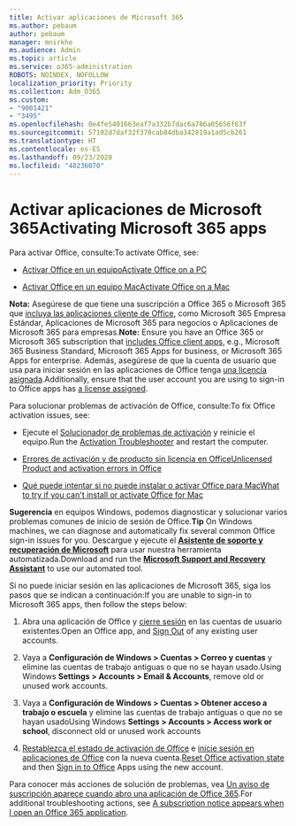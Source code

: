 ```yaml
---
title: Activar aplicaciones de Microsoft 365
ms.author: pebaum
author: pebaum
manager: mnirkhe
ms.audience: Admin
ms.topic: article
ms.service: o365-administration
ROBOTS: NOINDEX, NOFOLLOW
localization_priority: Priority
ms.collection: Adm_O365
ms.custom:
- "9001421"
- "3495"
ms.openlocfilehash: 0e4fe5401663eaf7a332b7dac6a786a05656f63f
ms.sourcegitcommit: 57102d7daf32f370cab84dba342819a1ad5cb261
ms.translationtype: HT
ms.contentlocale: es-ES
ms.lasthandoff: 09/23/2020
ms.locfileid: "48236070"
---
```

# <a name="activating-microsoft-365-apps"></a><span data-ttu-id="ebe48-102">Activar aplicaciones de Microsoft 365</span><span class="sxs-lookup"><span data-stu-id="ebe48-102">Activating Microsoft 365 apps</span></span>

<span data-ttu-id="ebe48-103">Para activar Office, consulte:</span><span class="sxs-lookup"><span data-stu-id="ebe48-103">To activate Office, see:</span></span>

- [<span data-ttu-id="ebe48-104">Activar Office en un equipo</span><span class="sxs-lookup"><span data-stu-id="ebe48-104">Activate Office on a PC</span></span>](https://support.office.com/article/activate-office-5bd38f38-db92-448b-a982-ad170b1e187e) 

- [<span data-ttu-id="ebe48-105">Activar Office en un equipo Mac</span><span class="sxs-lookup"><span data-stu-id="ebe48-105">Activate Office on a Mac</span></span>](https://support.office.com/article/activate-office-for-mac-7f6646b1-bb14-422a-9ad4-a53410fcefb2)

<span data-ttu-id="ebe48-106">**Nota:** Asegúrese de que tiene una suscripción a Office 365 o Microsoft 365 que [incluya las aplicaciones cliente de Office](https://support.office.com/article/28cbc8cf-1332-4f04-9123-9b660abb629e), como Microsoft 365 Empresa Estándar, Aplicaciones de Microsoft 365 para negocios o Aplicaciones de Microsoft 365 para empresas.</span><span class="sxs-lookup"><span data-stu-id="ebe48-106">**Note:**  Ensure you have an Office 365 or Microsoft 365 subscription that [includes Office client apps](https://support.office.com/article/28cbc8cf-1332-4f04-9123-9b660abb629e), e.g., Microsoft 365 Business Standard, Microsoft 365 Apps for business, or Microsoft 365 Apps for enterprise.</span></span> <span data-ttu-id="ebe48-107">Además, asegúrese de que la cuenta de usuario que usa para iniciar sesión en las aplicaciones de Office tenga [una licencia asignada](https://docs.microsoft.com/microsoft-365/admin/manage/assign-licenses-to-users).</span><span class="sxs-lookup"><span data-stu-id="ebe48-107">Additionally, ensure that the user account you are using to sign-in to Office apps has [a license assigned](https://docs.microsoft.com/microsoft-365/admin/manage/assign-licenses-to-users).</span></span>

<span data-ttu-id="ebe48-108">Para solucionar problemas de activación de Office, consulte:</span><span class="sxs-lookup"><span data-stu-id="ebe48-108">To fix Office activation issues, see:</span></span>

- <span data-ttu-id="ebe48-109">Ejecute el [Solucionador de problemas de activación](https://aka.ms/SARA-OfficeActivation-Alchemy) y reinicie el equipo.</span><span class="sxs-lookup"><span data-stu-id="ebe48-109">Run the [Activation Troubleshooter](https://aka.ms/SARA-OfficeActivation-Alchemy) and restart the computer.</span></span>
- [<span data-ttu-id="ebe48-110">Errores de activación y de producto sin licencia en Office</span><span class="sxs-lookup"><span data-stu-id="ebe48-110">Unlicensed Product and activation errors in Office</span></span>](https://support.office.com/article/unlicensed-product-and-activation-errors-in-office-0d23d3c0-c19c-4b2f-9845-5344fedc4380)

- [<span data-ttu-id="ebe48-111">Qué puede intentar si no puede instalar o activar Office para Mac</span><span class="sxs-lookup"><span data-stu-id="ebe48-111">What to try if you can't install or activate Office for Mac</span></span>](https://support.office.com/article/what-to-try-if-you-can-t-install-or-activate-office-for-mac-5efba2b4-b1e6-4e5f-bf3c-6ab945d03dea)

<span data-ttu-id="ebe48-112">**Sugerencia** en equipos Windows, podemos diagnosticar y solucionar varios problemas comunes de inicio de sesión de Office.</span><span class="sxs-lookup"><span data-stu-id="ebe48-112">**Tip** On Windows machines, we can diagnose and automatically fix several common Office sign-in issues for you.</span></span> <span data-ttu-id="ebe48-113">Descargue y ejecute el **[Asistente de soporte y recuperación de Microsoft](https://aka.ms/SaRA-OfficeSignInScenario)** para usar nuestra herramienta automatizada.</span><span class="sxs-lookup"><span data-stu-id="ebe48-113">Download and run the  **[Microsoft Support and Recovery Assistant](https://aka.ms/SaRA-OfficeSignInScenario)** to use our automated tool.</span></span>

<span data-ttu-id="ebe48-114">Si no puede iniciar sesión en las aplicaciones de Microsoft 365, siga los pasos que se indican a continuación:</span><span class="sxs-lookup"><span data-stu-id="ebe48-114">If you are unable to sign-in to Microsoft 365 apps, then follow the steps below:</span></span>

1. <span data-ttu-id="ebe48-115">Abra una aplicación de Office y [cierre sesión](https://go.microsoft.com/fwlink/?linkid=2114082) en las cuentas de usuario existentes.</span><span class="sxs-lookup"><span data-stu-id="ebe48-115">Open an Office app, and [Sign Out](https://go.microsoft.com/fwlink/?linkid=2114082) of any existing user accounts.</span></span>

2. <span data-ttu-id="ebe48-116">Vaya a **Configuración de Windows > Cuentas > Correo y cuentas** y elimine las cuentas de trabajo antiguas o que no se hayan usado.</span><span class="sxs-lookup"><span data-stu-id="ebe48-116">Using Windows **Settings > Accounts > Email & Accounts**, remove old or unused work accounts.</span></span>

3. <span data-ttu-id="ebe48-117">Vaya a **Configuración de Windows > Cuentas > Obtener acceso a trabajo o escuela** y elimine las cuentas de trabajo antiguas o que no se hayan usado</span><span class="sxs-lookup"><span data-stu-id="ebe48-117">Using Windows **Settings > Accounts > Access work or school**, disconnect old or unused work accounts</span></span>

4. <span data-ttu-id="ebe48-118">[Restablezca el estado de activación de Office](https://docs.microsoft.com/office365/troubleshoot/activation/reset-office-365-proplus-activation-state) e [inicie sesión en aplicaciones de Office](https://support.office.com/article/sign-in-to-office-b9582171-fd1f-4284-9846-bdd72bb28426) con la nueva cuenta.</span><span class="sxs-lookup"><span data-stu-id="ebe48-118">[Reset Office activation state](https://docs.microsoft.com/office365/troubleshoot/activation/reset-office-365-proplus-activation-state) and then [Sign in to Office](https://support.office.com/article/sign-in-to-office-b9582171-fd1f-4284-9846-bdd72bb28426) Apps using the new account.</span></span>

<span data-ttu-id="ebe48-119">Para conocer más acciones de solución de problemas, vea [Un aviso de suscripción aparece cuando abro una aplicación de Office 365](https://support.office.com/article/a-subscription-notice-appears-when-i-open-an-office-365-application-4cabe32c-f594-4c0e-9191-3d3ade10cceb).</span><span class="sxs-lookup"><span data-stu-id="ebe48-119">For additional troubleshooting actions, see [A subscription notice appears when I open an Office 365 application](https://support.office.com/article/a-subscription-notice-appears-when-i-open-an-office-365-application-4cabe32c-f594-4c0e-9191-3d3ade10cceb).</span></span>
